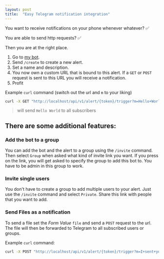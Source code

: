 ```yaml
---
layout: post
title:  "Easy Telegram notification integration"
---
```


You want to receive notifications on your phone whenever whatever? ✅

You are able to send http requests? ✅

Then you are at the right place.

1. Go to [my bot](https://t.me/AlaarmAlaaarmBot).
2. Send `/create` to create a new alert.
3. Set a name and description.
4. You now own a custom URL that is bound to this alert.
If a `GET` or `POST` request is sent to this URL you will receive a notification.
5. Profit

Example `curl` command (switch out the url and `m` to your liking)
```bash
curl -X GET "http://localhost/api/v1/alert/{token}/trigger?m=Hello+World"
```
> will send `Hello World` to all subscribers 

## There are some additional features:
### Add the bot to a group
You can add the bot and the alert to a group using the `/invite` command.
Then select `Group` when asked what kind of invite link you want.
If you press on the link, you will get asked to specify the group to add this bot to.
You have to be admin in this group to work.

### Invite single users
You don't have to create a group to add multiple users to your alert.
Just use the `/invite` command and select `Private`.
Share this link with people that you want to add.

### Send Files as a notification
To send a file set the *Form Value* `file` and send a `POST` request to the url.
The file will then be forwarded to Telegram to all subscribed users or groups.

Example `curl` command:
```bash
curl -X POST "http://localhost/api/v1/alert/{token}/trigger?m=I+sent+you+my+code+please+respond" -F "file=@test.jpg"
```